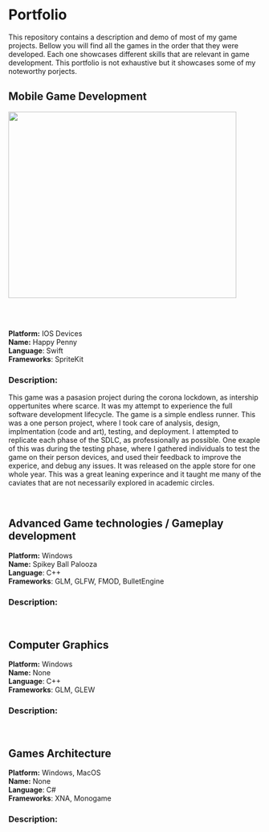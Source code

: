 # Portfolio
This repository contains a description and demo of most of my game projects. Bellow you will find all the games in the order that they were developed. Each one showcases different skills that are relevant in game development. This portfolio is not exhaustive but it showcases some of my noteworthy porjects.

## Mobile Game Development

<img src="https://github.com/otazi2001/Portfolio/assets/77885492/e876485b-aa22-4157-a491-662d31c02221" width="454" height="371">

<br><br>

**Platform:** IOS Devices  
**Name:** Happy Penny  
**Language**: Swift  
**Frameworks**: SpriteKit  

### Description:
This game was a pasasion project during the corona lockdown, as intership oppertunites where scarce. It was my attempt to experience the full software development lifecycle. The game is a simple endless runner. This was a one person project, where I took care of analysis, design, implmentation (code and art), testing, and deployment. I attempted to replicate each phase of the SDLC, as professionally as possible. One exaple of this was during the testing phase, where I gathered individuals to test the game on their person devices, and used their feedback to improve the experice, and debug any issues. It was released on the apple store for one whole year. This was a great leaning experince and it taught me many of the caviates that are not necessarily explored in academic circles.

<br>

## Advanced Game technologies / Gameplay development


**Platform:** Windows  
**Name:** Spikey Ball Palooza  
**Language**: C++  
**Frameworks**: GLM, GLFW, FMOD, BulletEngine  

### Description:

<br>

## Computer Graphics


**Platform:** Windows  
**Name:** None   
**Language**: C++   
**Frameworks**: GLM, GLEW  

### Description:

<br>

## Games Architecture


**Platform:** Windows, MacOS  
**Name:** None   
**Language**: C#  
**Frameworks**: XNA, Monogame  

### Description:



